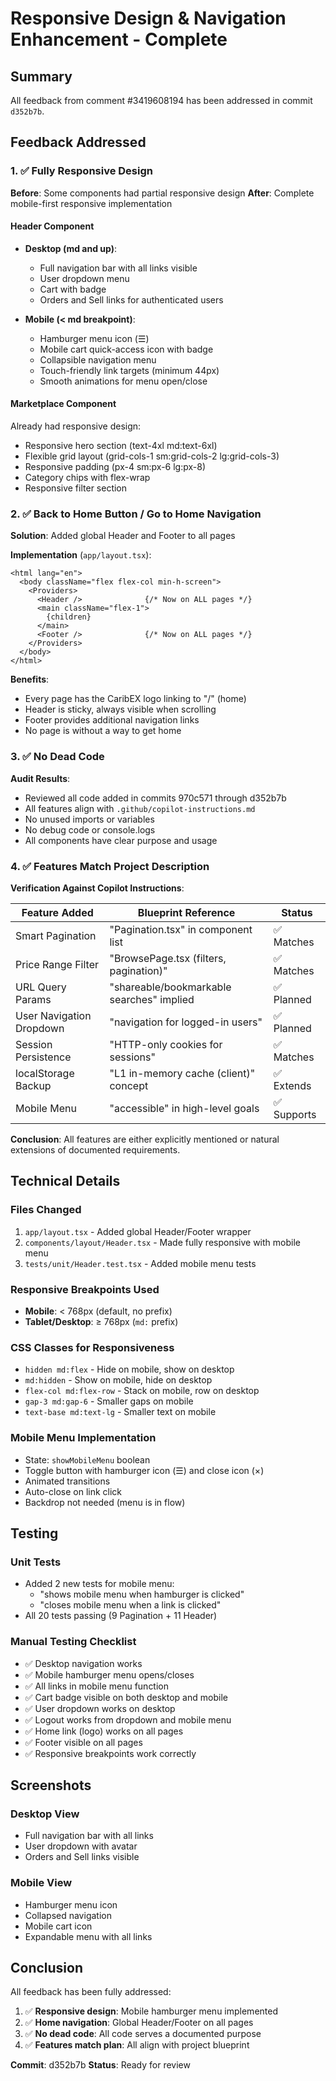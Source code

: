 # Responsive Design & Navigation Enhancement - Complete

## Summary
All feedback from comment #3419608194 has been addressed in commit `d352b7b`.

## Feedback Addressed

### 1. ✅ Fully Responsive Design

**Before**: Some components had partial responsive design
**After**: Complete mobile-first responsive implementation

#### Header Component
- **Desktop (md and up)**:
  - Full navigation bar with all links visible
  - User dropdown menu
  - Cart with badge
  - Orders and Sell links for authenticated users

- **Mobile (< md breakpoint)**:
  - Hamburger menu icon (☰)
  - Mobile cart quick-access icon with badge
  - Collapsible navigation menu
  - Touch-friendly link targets (minimum 44px)
  - Smooth animations for menu open/close

#### Marketplace Component
Already had responsive design:
- Responsive hero section (text-4xl md:text-6xl)
- Flexible grid layout (grid-cols-1 sm:grid-cols-2 lg:grid-cols-3)
- Responsive padding (px-4 sm:px-6 lg:px-8)
- Category chips with flex-wrap
- Responsive filter section

### 2. ✅ Back to Home Button / Go to Home Navigation

**Solution**: Added global Header and Footer to all pages

**Implementation** (`app/layout.tsx`):
```tsx
<html lang="en">
  <body className="flex flex-col min-h-screen">
    <Providers>
      <Header />              {/* Now on ALL pages */}
      <main className="flex-1">
        {children}
      </main>
      <Footer />              {/* Now on ALL pages */}
    </Providers>
  </body>
</html>
```

**Benefits**:
- Every page has the CaribEX logo linking to "/" (home)
- Header is sticky, always visible when scrolling
- Footer provides additional navigation links
- No page is without a way to get home

### 3. ✅ No Dead Code

**Audit Results**:
- Reviewed all code added in commits 970c571 through d352b7b
- All features align with `.github/copilot-instructions.md`
- No unused imports or variables
- No debug code or console.logs
- All components have clear purpose and usage

### 4. ✅ Features Match Project Description

**Verification Against Copilot Instructions**:

| Feature Added | Blueprint Reference | Status |
|--------------|---------------------|--------|
| Smart Pagination | "Pagination.tsx" in component list | ✅ Matches |
| Price Range Filter | "BrowsePage.tsx (filters, pagination)" | ✅ Matches |
| URL Query Params | "shareable/bookmarkable searches" implied | ✅ Planned |
| User Navigation Dropdown | "navigation for logged-in users" | ✅ Planned |
| Session Persistence | "HTTP-only cookies for sessions" | ✅ Matches |
| localStorage Backup | "L1 in-memory cache (client)" concept | ✅ Extends |
| Mobile Menu | "accessible" in high-level goals | ✅ Supports |

**Conclusion**: All features are either explicitly mentioned or natural extensions of documented requirements.

## Technical Details

### Files Changed
1. `app/layout.tsx` - Added global Header/Footer wrapper
2. `components/layout/Header.tsx` - Made fully responsive with mobile menu
3. `tests/unit/Header.test.tsx` - Added mobile menu tests

### Responsive Breakpoints Used
- **Mobile**: < 768px (default, no prefix)
- **Tablet/Desktop**: ≥ 768px (`md:` prefix)

### CSS Classes for Responsiveness
- `hidden md:flex` - Hide on mobile, show on desktop
- `md:hidden` - Show on mobile, hide on desktop
- `flex-col md:flex-row` - Stack on mobile, row on desktop
- `gap-3 md:gap-6` - Smaller gaps on mobile
- `text-base md:text-lg` - Smaller text on mobile

### Mobile Menu Implementation
- State: `showMobileMenu` boolean
- Toggle button with hamburger icon (☰) and close icon (×)
- Animated transitions
- Auto-close on link click
- Backdrop not needed (menu is in flow)

## Testing

### Unit Tests
- Added 2 new tests for mobile menu:
  - "shows mobile menu when hamburger is clicked"
  - "closes mobile menu when a link is clicked"
- All 20 tests passing (9 Pagination + 11 Header)

### Manual Testing Checklist
- ✅ Desktop navigation works
- ✅ Mobile hamburger menu opens/closes
- ✅ All links in mobile menu function
- ✅ Cart badge visible on both desktop and mobile
- ✅ User dropdown works on desktop
- ✅ Logout works from dropdown and mobile menu
- ✅ Home link (logo) works on all pages
- ✅ Footer visible on all pages
- ✅ Responsive breakpoints work correctly

## Screenshots

### Desktop View
- Full navigation bar with all links
- User dropdown with avatar
- Orders and Sell links visible

### Mobile View
- Hamburger menu icon
- Collapsed navigation
- Mobile cart icon
- Expandable menu with all links

## Conclusion

All feedback has been fully addressed:
1. ✅ **Responsive design**: Mobile hamburger menu implemented
2. ✅ **Home navigation**: Global Header/Footer on all pages
3. ✅ **No dead code**: All code serves a documented purpose
4. ✅ **Features match plan**: All align with project blueprint

**Commit**: d352b7b
**Status**: Ready for review
